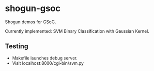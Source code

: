 shogun-gsoc
===========

Shogun demos for GSoC.

Currently implemented: SVM Binary Classification with Gaussian Kernel.

Testing
-------

- Makefile launches debug server.
- Visit localhost:8000/cgi-bin/svm.py

